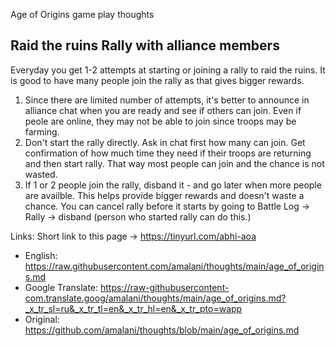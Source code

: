 
Age of Origins game play thoughts


## Raid the ruins Rally with alliance members
Everyday you get 1-2 attempts at starting or joining a rally to raid the ruins. It is good to have many people join the rally as that gives bigger rewards. 
1. Since there are limited number of attempts, it's better to announce in alliance chat when you are ready and see if others can join. Even if peole are online, they may not be able to join since troops may be farming.
2. Don't start the rally directly. Ask in chat first how many can join. Get confirmation of how much time they need if their troops are returning and then start rally. That way most people can join and the chance is not wasted.
3. If 1 or 2 people join the rally, disband it - and go later when more people are availble. This helps provide bigger rewards and doesn't waste a chance. You can cancel rally before it starts by going to Battle Log -> Rally -> disband (person who started rally can do this.)








Links:
Short link to this page -> https://tinyurl.com/abhi-aoa

- English: https://raw.githubusercontent.com/amalani/thoughts/main/age_of_origins.md
- Google Translate: https://raw-githubusercontent-com.translate.goog/amalani/thoughts/main/age_of_origins.md?_x_tr_sl=ru&_x_tr_tl=en&_x_tr_hl=en&_x_tr_pto=wapp
- Original: https://github.com/amalani/thoughts/blob/main/age_of_origins.md